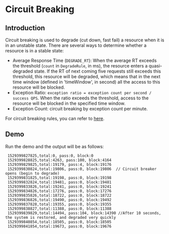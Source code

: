 # Circuit Breaking

## Introduction

Circuit breaking is used to degrade (cut down, fast fail) a resource when it is in an unstable state. There are several ways to determine whether a resource is in a stable state:

- Average Response Time (`DEGRADE_RT`): When the average RT exceeds the threshold (`count` in `DegradeRule`, in ms), the resource enters a quasi-degraded state. If the RT of next coming five requests still exceeds this threshold, this resource will be degraded, which means that in the next time window (defined in 'timeWindow', in second) all the access to this resource will be blocked.
- Exception Ratio: `exception ratio = exception count per second / success QPS`. When the ratio exceeds the threshold, access to the resource will be blocked in the specified time window.
- Exception Count: circuit breaking by exception count per minute.

For circuit breaking rules, you can refer to [here](https://github.com/alibaba/Sentinel/wiki/How-to-Use#circuit-breaking-rules-degraderule).

## Demo

Run the demo and the output will be as follows:

```
 1529399827825,total:0, pass:0, block:0
 1529399828825,total:4263, pass:100, block:4164  
 1529399829825,total:19179, pass:4, block:19176
 1529399830824,total:19806, pass:0, block:19806  // Circuit breaker opens (begin to degrade)
 1529399831825,total:19198, pass:0, block:19198  
 1529399832824,total:19481, pass:0, block:19481
 1529399833826,total:19241, pass:0, block:19241
 1529399834826,total:17276, pass:0, block:17276
 1529399835826,total:18722, pass:0, block:18722
 1529399836826,total:19490, pass:0, block:19492
 1529399837828,total:19355, pass:0, block:19355
 1529399838827,total:11388, pass:0, block:11388
 1529399839829,total:14494, pass:104, block:14390 //After 10 seconds, the system is restored, and degraded very quickly
 1529399840854,total:18505, pass:0, block:18505
 1529399841854,total:19673, pass:0, block:19676
```